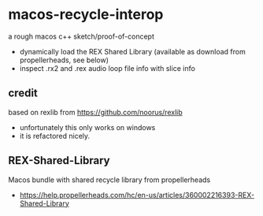 # macos-recycle-interop
a rough macos c++ sketch/proof-of-concept 
* dynamically load the REX Shared Library (available as download from propellerheads, see below) 
* inspect .rx2 and .rex audio loop file info with slice info

## credit
based on rexlib from https://github.com/noorus/rexlib 
* unfortunately this only works on windows
* it is refactored nicely. 

## REX-Shared-Library
Macos bundle with shared recycle library from propellerheads
* https://help.propellerheads.com/hc/en-us/articles/360002216393-REX-Shared-Library
